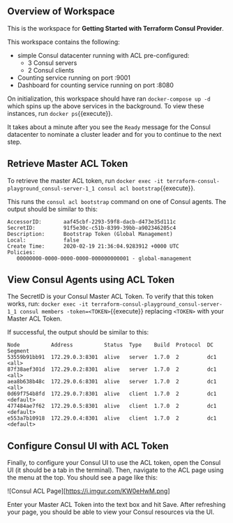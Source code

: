 ## Overview of Workspace

This is the workspace for **Getting Started with Terraform Consul Provider**.

This workspace contains the following:

- simple Consul datacenter running with ACL pre-configured:
    - 3 Consul servers
    - 2 Consul clients
- Counting service running on port :9001
- Dashboard for counting service running on port :8080

On initialization, this workspace should have ran `docker-compose up -d` which spins
up the above services in the background. To view these instances, run `docker ps`{{execute}}.

It takes about a minute after you see the `Ready` message for the Consul datacenter
to nominate a cluster leader and for you to continue to the next step.

## Retrieve Master ACL Token
To retrieve the master ACL token, run `docker exec -it terraform-consul-playground_consul-server-1_1 consul acl bootstrap`{{execute}}.

This runs the `consul acl bootstrap` command on one of Consul agents. The output should
be similar to this:

```
AccessorID:       aaf45cbf-2293-59f8-dacb-d473e35d111c
SecretID:         91f5e30c-c51b-8399-39bb-a902346205c4
Description:      Bootstrap Token (Global Management)
Local:            false
Create Time:      2020-02-19 21:36:04.9283912 +0000 UTC
Policies:
   00000000-0000-0000-0000-000000000001 - global-management
```

## View Consul Agents using ACL Token
The SecretID is your Consul Master ACL Token. To verify that this token works, run:
`docker exec -it terraform-consul-playground_consul-server-1_1 consul members -token=<TOKEN>`{{execute}}
replacing `<TOKEN>` with your Master ACL Token. 

If successful, the output should be 
similar to this:

```
Node          Address          Status  Type    Build  Protocol  DC   Segment
53559b91bb91  172.29.0.3:8301  alive   server  1.7.0  2         dc1  <all>
87f38aef301d  172.29.0.2:8301  alive   server  1.7.0  2         dc1  <all>
aea8b638b48c  172.29.0.6:8301  alive   server  1.7.0  2         dc1  <all>
0d69f754b8fd  172.29.0.7:8301  alive   client  1.7.0  2         dc1  <default>
477484ae7f62  172.29.0.5:8301  alive   client  1.7.0  2         dc1  <default>
e553a7b10918  172.29.0.4:8301  alive   client  1.7.0  2         dc1  <default>
```

## Configure Consul UI with ACL Token
Finally, to configure your Consul UI to use the ACL token, open the Consul UI (it 
should be a tab in the terminal). Then, navigate to the ACL page using the menu at the top. 
You should see a page like this:

![Consul ACL Page][https://i.imgur.com/KW0eHwM.png]

Enter your Master ACL Token into the text box and hit Save. After refreshing your page,
you should be able to view your Consul resources via the UI.
